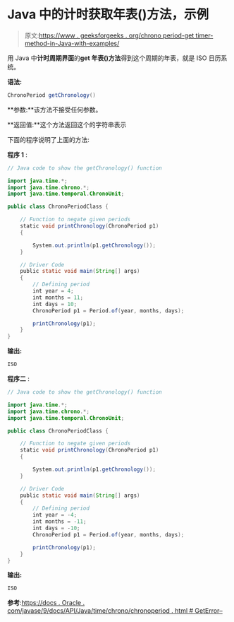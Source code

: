 # Java 中的计时获取年表()方法，示例

> 原文:[https://www . geeksforgeeks . org/chrono period-get timer-method-in-Java-with-examples/](https://www.geeksforgeeks.org/chronoperiod-getchronology-method-in-java-with-examples/)

用 Java 中**计时周期界面**的**get 年表()方法**得到这个周期的年表，就是 ISO 日历系统。

**语法:**

```java
ChronoPeriod getChronology()
```

**参数:**该方法不接受任何参数。

**返回值:**这个方法返回这个的字符串表示

下面的程序说明了上面的方法:

**程序 1** :

```java
// Java code to show the getChronology() function

import java.time.*;
import java.time.chrono.*;
import java.time.temporal.ChronoUnit;

public class ChronoPeriodClass {

    // Function to negate given periods
    static void printChronology(ChronoPeriod p1)
    {

        System.out.println(p1.getChronology());
    }

    // Driver Code
    public static void main(String[] args)
    {
        // Defining period
        int year = 4;
        int months = 11;
        int days = 10;
        ChronoPeriod p1 = Period.of(year, months, days);

        printChronology(p1);
    }
}
```

**输出:**

```java
ISO

```

**程序二** :

```java
// Java code to show the getChronology() function

import java.time.*;
import java.time.chrono.*;
import java.time.temporal.ChronoUnit;

public class ChronoPeriodClass {

    // Function to negate given periods
    static void printChronology(ChronoPeriod p1)
    {

        System.out.println(p1.getChronology());
    }

    // Driver Code
    public static void main(String[] args)
    {
        // Defining period
        int year = -4;
        int months = -11;
        int days = -10;
        ChronoPeriod p1 = Period.of(year, months, days);

        printChronology(p1);
    }
}
```

**输出:**

```java
ISO

```

**参考**:[https://docs . Oracle . com/javase/9/docs/API/Java/time/chrono/chronoperiod . html # GetError–](https://docs.oracle.com/javase/9/docs/api/java/time/chrono/ChronoPeriod.html#getChronology--)